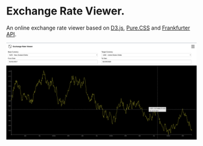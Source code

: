 # Exchange Rate Viewer.

An online exchange rate viewer based on [D3.js](https://d3js.org/), [Pure.CSS](https://purecss.io/) and [Frankfurter API](https://www.frankfurter.app/).

[![](https://raw.githubusercontent.com/aguang-xyz/exchange-rate/master/images/preview.png)](https://aguang-xyz.github.io/exchange-rate-viewer/)

